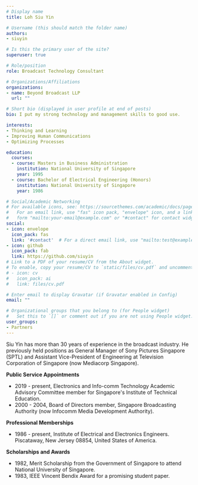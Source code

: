 ```yaml
---
# Display name
title: Loh Siu Yin

# Username (this should match the folder name)
authors:
- siuyin

# Is this the primary user of the site?
superuser: true

# Role/position
role: Broadcast Technology Consultant

# Organizations/Affiliations
organizations:
- name: Beyond Broadcast LLP
  url: ""

# Short bio (displayed in user profile at end of posts)
bio: I put my strong technology and management skills to good use.

interests:
- Thinking and Learning
- Improving Human Communications
- Optimizing Processes

education:
  courses:
  - course: Masters in Business Administration
    institution: National University of Singapore
    year: 1995
  - course: Bachelor of Electrical Engineering (Honors)
    institution: National University of Singapore
    year: 1986

# Social/Academic Networking
# For available icons, see: https://sourcethemes.com/academic/docs/page-builder/#icons
#   For an email link, use "fas" icon pack, "envelope" icon, and a link in the
#   form "mailto:your-email@example.com" or "#contact" for contact widget.
social:
- icon: envelope
  icon_pack: fas
  link: '#contact'  # For a direct email link, use "mailto:test@example.org".
- icon: github
  icon_pack: fab
  link: https://github.com/siuyin
# Link to a PDF of your resume/CV from the About widget.
# To enable, copy your resume/CV to `static/files/cv.pdf` and uncomment the lines below.
# - icon: cv
#   icon_pack: ai
#   link: files/cv.pdf

# Enter email to display Gravatar (if Gravatar enabled in Config)
email: ""

# Organizational groups that you belong to (for People widget)
#   Set this to `[]` or comment out if you are not using People widget.
user_groups:
- Partners
---
```


Siu Yin has more than 30 years of experience in the broadcast industry. He previously held positions as General Manager of Sony Pictures Singapore (SPTL) and Assistant Vice-President of Engineering at Television Corporation of Singapore (now Mediacorp Singapore).

**Public Service Appointments**
- 2019 - present, Electronics and Info-comm Technology Academic Advisory Committee member for Singapore's Institute of Technical Education.
- 2000 - 2004, Board of Directors member, Singapore Broadcasting Authority (now Infocomm Media Development Authority).

**Professional Memberships**
- 1986 - present, Institute of Electrical and Electronics Engineers. Piscataway, New Jersey 08854, United States of America.

**Scholarships and Awards**
- 1982, Merit Scholarship from the Government of Singapore to attend National University of Singapore.
- 1983, IEEE Vincent Bendix Award for a promising student paper.


